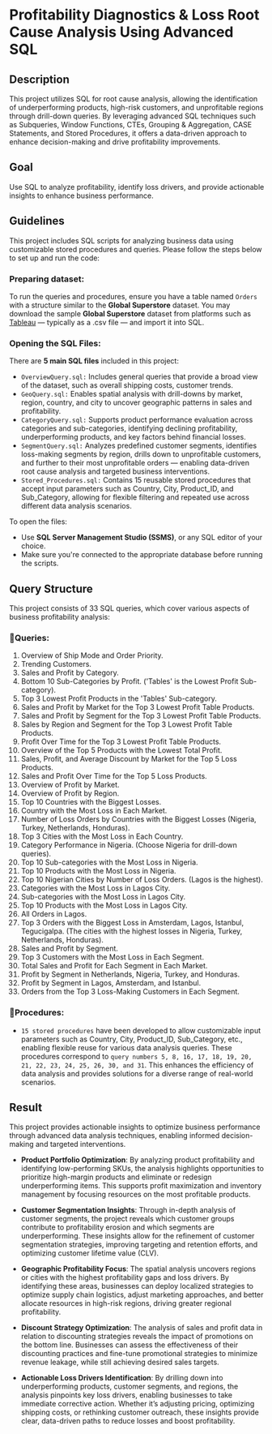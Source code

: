 # Profitability Diagnostics & Loss Root Cause Analysis Using Advanced SQL

## Description
This project utilizes SQL for root cause analysis, allowing the identification of underperforming products, high-risk customers, and unprofitable regions through drill-down queries. By leveraging advanced SQL techniques such as Subqueries, Window Functions, CTEs, Grouping & Aggregation, CASE Statements, and Stored Procedures, it offers a data-driven approach to enhance decision-making and drive profitability improvements.
## Goal

Use SQL to analyze profitability, identify loss drivers, and provide actionable insights to enhance business performance.
## Guidelines 

This project includes SQL scripts for analyzing business data using customizable stored procedures and queries. Please follow the steps below to set up and run the code:

### Preparing dataset:

To run the queries and procedures, ensure you have a table named `Orders` with a structure similar to the **Global Superstore** dataset. You may download the sample **Global Superstore** dataset from platforms such as [Tableau](https://www.tableau.com/sites/default/files/training/global_superstore.zip) — typically as a .csv file — and import it into SQL.

### Opening the SQL Files:

There are **5 main SQL files** included in this project:
- `OverviewQuery.sql:` Includes general queries that provide a broad view of the dataset, such as overall shipping costs, customer trends.
- `GeoQuery.sql:` Enables spatial analysis with drill-downs by market, region, country, and city to uncover geographic patterns in sales and profitability.
- `CategoryQuery.sql:` Supports product performance evaluation across categories and sub-categories, identifying declining profitability, underperforming products, and key factors behind financial losses.
- `SegmentQuery.sql:` Analyzes predefined customer segments, identifies loss-making segments by region, drills down to unprofitable customers, and further to their most unprofitable orders — enabling data-driven root cause analysis and targeted business interventions.
- `Stored_Procedures.sql:` Contains 15 reusable stored procedures that accept input parameters such as Country, City, Product_ID, and Sub_Category, allowing for flexible filtering and repeated use across different data analysis scenarios.
  
To open the files:
- Use **SQL Server Management Studio (SSMS)**, or any SQL editor of your choice.
- Make sure you're connected to the appropriate database before running the scripts.

## Query Structure

This project consists of 33 SQL queries, which cover various aspects of business profitability analysis:

### 📌Queries:

1. Overview of Ship Mode and Order Priority.  
2. Trending Customers.  
3. Sales and Profit by Category.  
4. Bottom 10 Sub-Categories by Profit. ('Tables' is the Lowest Profit Sub-category).  
5. Top 3 Lowest Profit Products in the 'Tables' Sub-category.  
6. Sales and Profit by Market for the Top 3 Lowest Profit Table Products.  
7. Sales and Profit by Segment for the Top 3 Lowest Profit Table Products.  
8. Sales by Region and Segment for the Top 3 Lowest Profit Table Products.  
9. Profit Over Time for the Top 3 Lowest Profit Table Products.  
10. Overview of the Top 5 Products with the Lowest Total Profit.  
11. Sales, Profit, and Average Discount by Market for the Top 5 Loss Products.  
12. Sales and Profit Over Time for the Top 5 Loss Products.  
13. Overview of Profit by Market.  
14. Overview of Profit by Region.  
15. Top 10 Countries with the Biggest Losses.  
16. Country with the Most Loss in Each Market.  
17. Number of Loss Orders by Countries with the Biggest Losses (Nigeria, Turkey, Netherlands, Honduras).  
18. Top 3 Cities with the Most Loss in Each Country.  
19. Category Performance in Nigeria. (Choose Nigeria for drill-down queries).  
20. Top 10 Sub-categories with the Most Loss in Nigeria.  
21. Top 10 Products with the Most Loss in Nigeria.  
22. Top 10 Nigerian Cities by Number of Loss Orders. (Lagos is the highest).  
23. Categories with the Most Loss in Lagos City.  
24. Sub-categories with the Most Loss in Lagos City.  
25. Top 10 Products with the Most Loss in Lagos City.  
26. All Orders in Lagos.  
27. Top 3 Orders with the Biggest Loss in Amsterdam, Lagos, Istanbul, Tegucigalpa. (The cities with the highest losses in Nigeria, Turkey, Netherlands, Honduras).  
28. Sales and Profit by Segment.  
29. Top 3 Customers with the Most Loss in Each Segment.  
30. Total Sales and Profit for Each Segment in Each Market.  
31. Profit by Segment in Netherlands, Nigeria, Turkey, and Honduras.  
32. Profit by Segment in Lagos, Amsterdam, and Istanbul.  
33. Orders from the Top 3 Loss-Making Customers in Each Segment.  

### 📌Procedures: 

- `15 stored procedures` have been developed to allow customizable input parameters such as Country, City, Product_ID, Sub_Category, etc., enabling flexible reuse for various data analysis queries. These procedures correspond to `query numbers 5, 8, 16, 17, 18, 19, 20, 21, 22, 23, 24, 25, 26, 30, and 31`. This enhances the efficiency of data analysis and provides solutions for a diverse range of real-world scenarios.

## Result

This project provides actionable insights to optimize business performance through advanced data analysis techniques, enabling informed decision-making and targeted interventions.

- **Product Portfolio Optimization**: By analyzing product profitability and identifying low-performing SKUs, the analysis highlights opportunities to prioritize high-margin products and eliminate or redesign underperforming items. This supports profit maximization and inventory management by focusing resources on the most profitable products.

- **Customer Segmentation Insights**: Through in-depth analysis of customer segments, the project reveals which customer groups contribute to profitability erosion and which segments are underperforming. These insights allow for the refinement of customer segmentation strategies, improving targeting and retention efforts, and optimizing customer lifetime value (CLV).

- **Geographic Profitability Focus**: The spatial analysis uncovers regions or cities with the highest profitability gaps and loss drivers. By identifying these areas, businesses can deploy localized strategies to optimize supply chain logistics, adjust marketing approaches, and better allocate resources in high-risk regions, driving greater regional profitability.

- **Discount Strategy Optimization**: The analysis of sales and profit data in relation to discounting strategies reveals the impact of promotions on the bottom line. Businesses can assess the effectiveness of their discounting practices and fine-tune promotional strategies to minimize revenue leakage, while still achieving desired sales targets.

- **Actionable Loss Drivers Identification**: By drilling down into underperforming products, customer segments, and regions, the analysis pinpoints key loss drivers, enabling businesses to take immediate corrective action. Whether it’s adjusting pricing, optimizing shipping costs, or rethinking customer outreach, these insights provide clear, data-driven paths to reduce losses and boost profitability.
